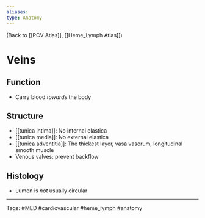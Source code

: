```yaml
---
aliases: 
type: Anatomy
---
```


(Back to [[PCV Atlas]], [[Heme_Lymph Atlas]])

# Veins
## Function
- Carry blood _towards_ the body
## Structure
- [[tunica intima]]: No internal elastica
- [[tunica media]]: No external elastica
- [[tunica adventitia]]: The thickest layer, vasa vasorum, longitudinal smooth muscle
- Venous valves: prevent backflow
## Histology
- Lumen is _not_ usually circular

---
Tags: #MED #cardiovascular #heme_lymph #anatomy 